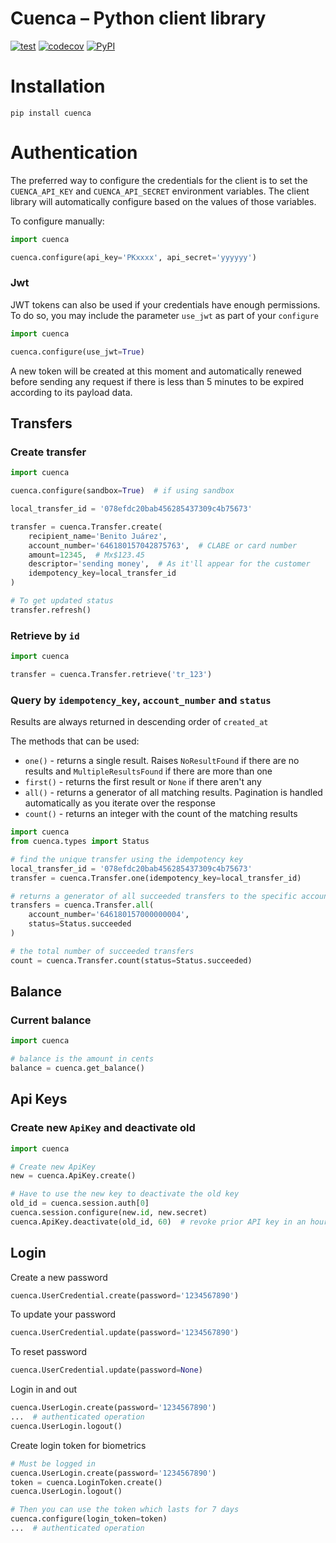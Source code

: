 # Cuenca – Python client library

[![test](https://github.com/cuenca-mx/cuenca-python/workflows/test/badge.svg)](https://github.com/cuenca-mx/cuenca-python/actions?query=workflow%3Atest)
[![codecov](https://codecov.io/gh/cuenca-mx/cuenca-python/branch/main/graph/badge.svg)](https://codecov.io/gh/cuenca-mx/cuenca-python)
[![PyPI](https://img.shields.io/pypi/v/cuenca.svg)](https://pypi.org/project/cuenca/)

# Installation

`pip install cuenca`

# Authentication

The preferred way to configure the credentials for the client is to set the
`CUENCA_API_KEY` and `CUENCA_API_SECRET` environment variables. The client
library will automatically configure based on the values of those variables.

To configure manually:
```python
import cuenca

cuenca.configure(api_key='PKxxxx', api_secret='yyyyyy')
```

### Jwt

JWT tokens can also be used if your credentials have enough permissions. To
do so, you may include the parameter `use_jwt` as part of your `configure`

```python
import cuenca

cuenca.configure(use_jwt=True)
```

A new token will be created at this moment and automatically renewed before
sending any request if there is less than 5 minutes to be expired according
to its payload data.


## Transfers

### Create transfer

```python
import cuenca

cuenca.configure(sandbox=True)  # if using sandbox

local_transfer_id = '078efdc20bab456285437309c4b75673'

transfer = cuenca.Transfer.create(
    recipient_name='Benito Juárez',
    account_number='646180157042875763',  # CLABE or card number
    amount=12345,  # Mx$123.45
    descriptor='sending money',  # As it'll appear for the customer
    idempotency_key=local_transfer_id
)

# To get updated status
transfer.refresh()
```


### Retrieve by `id`

```python
import cuenca

transfer = cuenca.Transfer.retrieve('tr_123')
```

### Query by `idempotency_key`, `account_number` and `status`

Results are always returned in descending order of `created_at`

The methods that can be used:
- `one()` - returns a single result. Raises `NoResultFound` if there are no
results and `MultipleResultsFound` if there are more than one
- `first()` - returns the first result or `None` if there aren't any
- `all()` - returns a generator of all matching results. Pagination is handled
automatically as you iterate over the response
- `count()` - returns an integer with the count of the matching results

```python
import cuenca
from cuenca.types import Status

# find the unique transfer using the idempotency key
local_transfer_id = '078efdc20bab456285437309c4b75673'
transfer = cuenca.Transfer.one(idempotency_key=local_transfer_id)

# returns a generator of all succeeded transfers to the specific account
transfers = cuenca.Transfer.all(
    account_number='646180157000000004',
    status=Status.succeeded
)

# the total number of succeeded transfers
count = cuenca.Transfer.count(status=Status.succeeded)
```
## Balance

### Current balance
```python
import cuenca

# balance is the amount in cents
balance = cuenca.get_balance()

```


## Api Keys

### Create new `ApiKey` and deactivate old
```python
import cuenca

# Create new ApiKey
new = cuenca.ApiKey.create()

# Have to use the new key to deactivate the old key
old_id = cuenca.session.auth[0]
cuenca.session.configure(new.id, new.secret)
cuenca.ApiKey.deactivate(old_id, 60)  # revoke prior API key in an hour
```

## Login


Create a new password
```python
cuenca.UserCredential.create(password='1234567890')
```

To update your password
```python
cuenca.UserCredential.update(password='1234567890')
```

To reset password
```python
cuenca.UserCredential.update(password=None)
```

Login in and out
```python
cuenca.UserLogin.create(password='1234567890')
...  # authenticated operation
cuenca.UserLogin.logout()
```

Create login token for biometrics
```python
# Must be logged in
cuenca.UserLogin.create(password='1234567890')
token = cuenca.LoginToken.create()
cuenca.UserLogin.logout()

# Then you can use the token which lasts for 7 days
cuenca.configure(login_token=token)
...  # authenticated operation
```
